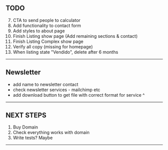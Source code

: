 ## TODO

7. CTA to send people to calculator
1. Add functionality to contact form
2. Add styles to about page
3. Finish Listing show page (Add remaining sections & contact)
4. Finish Listing Complex show page
5. Verify all copy (missing for homepage)
6. When listing state "Vendido", delete after 6 months


----
## Newsletter
- add name to newsletter contact
- check newsletter services - mailchimp etc
- add download button to get file with correct format for service ^
----
## 
## NEXT STEPS

1. Buy Domain
2. Check everything works with domain
3. Write tests? Maybe


----
